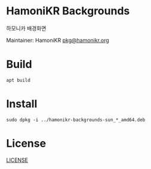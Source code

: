 # HamoniKR Backgrounds
하모니카 배경화면

Maintainer: HamoniKR <pkg@hamonikr.org>

# Build
```
apt build
```

# Install

```
sudo dpkg -i ../hamonikr-backgrounds-sun_*_amd64.deb
```

# License
[LICENSE](GPL-3+)
